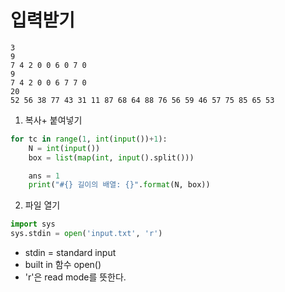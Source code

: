 # 입력받기



```
3
9
7 4 2 0 0 6 0 7 0
9
7 4 2 0 0 6 7 7 0
20
52 56 38 77 43 31 11 87 68 64 88 76 56 59 46 57 75 85 65 53
```



1. 복사+ 붙여넣기

```python
for tc in range(1, int(input())+1):
    N = int(input())
    box = list(map(int, input().split()))

    ans = 1
    print("#{} 길이의 배열: {}".format(N, box))
```



2. 파일 열기

```python
import sys
sys.stdin = open('input.txt', 'r')
```

- stdin = standard input
- built in 함수 open()
- 'r'은 read mode를 뜻한다.